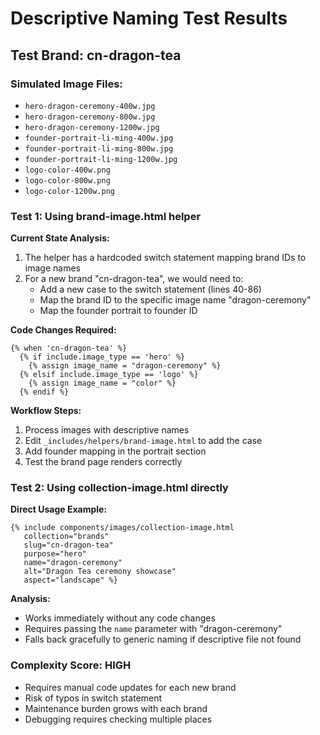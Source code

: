 # Descriptive Naming Test Results

## Test Brand: cn-dragon-tea

### Simulated Image Files:
- `hero-dragon-ceremony-400w.jpg`
- `hero-dragon-ceremony-800w.jpg`
- `hero-dragon-ceremony-1200w.jpg`
- `founder-portrait-li-ming-400w.jpg`
- `founder-portrait-li-ming-800w.jpg`
- `founder-portrait-li-ming-1200w.jpg`
- `logo-color-400w.png`
- `logo-color-800w.png`
- `logo-color-1200w.png`

### Test 1: Using brand-image.html helper

**Current State Analysis:**
1. The helper has a hardcoded switch statement mapping brand IDs to image names
2. For a new brand "cn-dragon-tea", we would need to:
   - Add a new case to the switch statement (lines 40-86)
   - Map the brand ID to the specific image name "dragon-ceremony"
   - Map the founder portrait to founder ID

**Code Changes Required:**
```liquid
{% when 'cn-dragon-tea' %}
  {% if include.image_type == 'hero' %}
    {% assign image_name = "dragon-ceremony" %}
  {% elsif include.image_type == 'logo' %}
    {% assign image_name = "color" %}
  {% endif %}
```

**Workflow Steps:**
1. Process images with descriptive names
2. Edit `_includes/helpers/brand-image.html` to add the case
3. Add founder mapping in the portrait section
4. Test the brand page renders correctly

### Test 2: Using collection-image.html directly

**Direct Usage Example:**
```liquid
{% include components/images/collection-image.html
   collection="brands"
   slug="cn-dragon-tea"
   purpose="hero"
   name="dragon-ceremony"
   alt="Dragon Tea ceremony showcase"
   aspect="landscape" %}
```

**Analysis:**
- Works immediately without any code changes
- Requires passing the `name` parameter with "dragon-ceremony"
- Falls back gracefully to generic naming if descriptive file not found

### Complexity Score: HIGH
- Requires manual code updates for each new brand
- Risk of typos in switch statement
- Maintenance burden grows with each brand
- Debugging requires checking multiple places